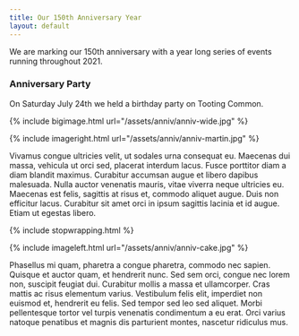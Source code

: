 ```yaml
---
title: Our 150th Anniversary Year
layout: default
---
```


We are marking our 150th anniversary with a year long series of events running throughout 2021.

### Anniversary Party

On Saturday July 24th we held a birthday party on Tooting Common.

{% include bigimage.html url="/assets/anniv/anniv-wide.jpg" %}

{% include imageright.html url="/assets/anniv/anniv-martin.jpg" %}

Vivamus congue ultricies velit, ut sodales urna consequat eu. Maecenas dui massa, vehicula ut orci sed, placerat interdum lacus. Fusce porttitor diam a diam blandit maximus. Curabitur accumsan augue et libero dapibus malesuada. Nulla auctor venenatis mauris, vitae viverra neque ultricies eu. Maecenas est felis, sagittis at risus et, commodo aliquet augue. Duis non efficitur lacus. Curabitur sit amet orci in ipsum sagittis lacinia et id augue. Etiam ut egestas libero.

{% include stopwrapping.html %}

{% include imageleft.html url="/assets/anniv/anniv-cake.jpg" %}

Phasellus mi quam, pharetra a congue pharetra, commodo nec sapien. Quisque et auctor quam, et hendrerit nunc. Sed sem orci, congue nec lorem non, suscipit feugiat dui. Curabitur mollis a massa et ullamcorper. Cras mattis ac risus elementum varius. Vestibulum felis elit, imperdiet non euismod et, hendrerit eu felis. Sed tempor sed leo sed aliquet. Morbi pellentesque tortor vel turpis venenatis condimentum a eu erat. Orci varius natoque penatibus et magnis dis parturient montes, nascetur ridiculus mus.
